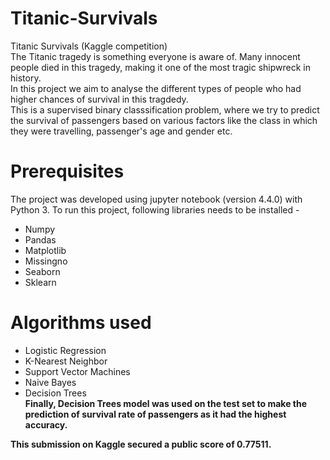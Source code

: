 # Titanic-Survivals
Titanic Survivals (Kaggle competition) <br />
The Titanic tragedy is something everyone is aware of. Many innocent people died in this tragedy, making it one of the most tragic shipwreck in history. <br />
In this project we aim to analyse the different types of people who had higher chances of survival in this tragdedy.<br />
This is a supervised binary classsification problem, where we try to predict the survival of passengers based on various factors like the class in which they were travelling, passenger's age and gender etc.


# Prerequisites
The project was developed using jupyter notebook (version 4.4.0) with Python 3.
To run this project, following libraries needs to be installed - 
* Numpy
* Pandas
* Matplotlib
* Missingno
* Seaborn
* Sklearn

# Algorithms used
* Logistic Regression
* K-Nearest Neighbor
* Support Vector Machines
* Naive Bayes
* Decision Trees <br />
**Finally, Decision Trees model was used on the test set to make the prediction of survival rate of passengers as it had the highest accuracy.**

__This submission on Kaggle secured a public score of 0.77511.__
